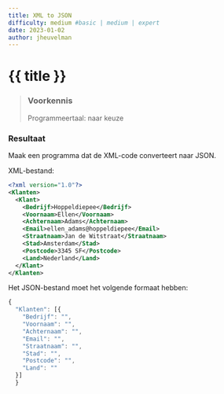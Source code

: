 ```yaml
---
title: XML to JSON
difficulty: medium #basic | medium | expert
date: 2023-01-02
author: jheuvelman
---
```




# {{ title }}

> ### Voorkennis
> Programmeertaal: naar keuze

### Resultaat
Maak een programma dat de XML-code converteert naar JSON. 

XML-bestand:

```xml
<?xml version="1.0"?>
<Klanten>
  <Klant>
    <Bedrijf>Hoppeldiepee</Bedrijf>
    <Voornaam>Ellen</Voornaam>
    <Achternaam>Adams</Achternaam>
    <Email>ellen_adams@hoppeldiepee</Email>
    <Straatnaam>Jan de Witstraat</Straatnaam>
    <Stad>Amsterdam</Stad>
    <Postcode>3345 SF</Postcode>
    <Land>Nederland</Land>
  </Klant>
</Klanten>
```

Het JSON-bestand moet het volgende formaat hebben:

```javascript
{
  "Klanten": [{
    "Bedrijf": "",
    "Voornaam": "",
    "Achternaam": "",
    "Email": "",
    "Straatnaam": "",
    "Stad": "",
    "Postcode": "",
    "Land": ""
  }]
  }      
```



